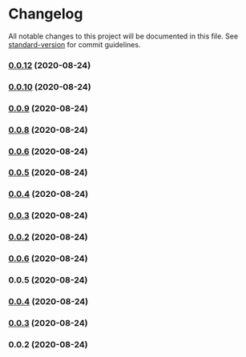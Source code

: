 # Changelog

All notable changes to this project will be documented in this file. See [standard-version](https://github.com/conventional-changelog/standard-version) for commit guidelines.

### [0.0.12](https://github.com/ChrisRobston/fucking-package/compare/v0.0.11...v0.0.12) (2020-08-24)

### [0.0.10](https://github.com/ChrisRobston/fucking-package/compare/v0.0.9...v0.0.10) (2020-08-24)

### [0.0.9](https://github.com/ChrisRobston/fucking-package/compare/v0.0.8...v0.0.9) (2020-08-24)

### [0.0.8](https://github.com/ChrisRobston/fucking-package/compare/v0.0.4...v0.0.8) (2020-08-24)

### [0.0.6](https://github.com/ChrisRobston/fucking-package/compare/v0.0.4...v0.0.6) (2020-08-24)

### [0.0.5](https://github.com/ChrisRobston/fucking-package/compare/v0.0.4...v0.0.5) (2020-08-24)

### [0.0.4](https://fucking-github///compare/v0.0.3...v0.0.4) (2020-08-24)

### [0.0.3](https://fucking-github///compare/v0.0.2...v0.0.3) (2020-08-24)

### [0.0.2](https://fucking-github///compare/v0.0.6...v0.0.2) (2020-08-24)

### [0.0.6](https://fucking-github///compare/v0.0.5...v0.0.6) (2020-08-24)

### 0.0.5 (2020-08-24)

### [0.0.4](https://github.com/ChrisRobston/fucking-package/compare/v0.0.3...v0.0.4) (2020-08-24)

### [0.0.3](https://github.com/ChrisRobston/fucking-package/compare/v0.0.2...v0.0.3) (2020-08-24)

### 0.0.2 (2020-08-24)
